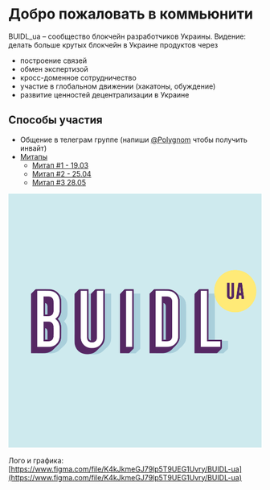 # Добро пожаловать в коммьюнити

BUIDL\_ua – сообщество блокчейн разработчиков Украины. Видение: делать больше крутых блокчейн в Украине продуктов через

* построение связей
* обмен экспертизой
* кросс-доменное сотрудничество
* участие в глобальном движении \(хакатоны, обуждение\)
* развитие ценностей децентрализации в Украине

## Способы участия

* Общение в телеграм группе \(напиши [@Polygnom](https://t.me//Polygnom) чтобы получить инвайт\)
* [Митапы](meetups/)
  * [Митап \#1 - 19.03](meetups/meetup-19.03.md)
  * [Митап \#2 - 25.04](meetups/meetup-25.04.md)
  * [Митап \#3 28.05](meetups/meetup-3-28.05.md)

![](.gitbook/assets/frame-49.png)

Лого и графика: [https://www.figma.com/file/K4kJkmeGJ79lp5T9UEG1Uvry/BUIDL-ua](https://www.figma.com/file/K4kJkmeGJ79lp5T9UEG1Uvry/BUIDL-ua)

